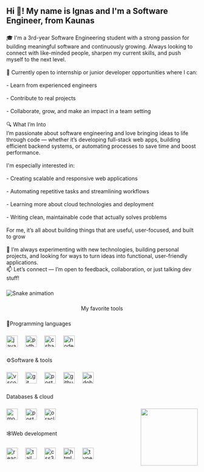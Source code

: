 <h2 align="left">Hi 👋! My name is Ignas and I'm a Software Engineer, from Kaunas</h2>

###

<p align="left">🎓 I'm a 3rd-year Software Engineering student with a strong passion for building meaningful software and continuously growing. Always looking to connect with like-minded people, sharpen my current skills, and push myself to the next level.<br><br>🎯 Currently open to internship or junior developer opportunities where I can:<br><br>- Learn from experienced engineers<br><br>- Contribute to real projects<br><br>- Collaborate, grow, and make an impact in a team setting<br><br>🔍 What I’m Into<br>I’m passionate about software engineering and love bringing ideas to life through code — whether it’s developing full-stack web apps, building efficient backend systems, or automating processes to save time and boost performance.<br><br>I'm especially interested in:<br><br>- Creating scalable and responsive web applications<br><br>- Automating repetitive tasks and streamlining workflows<br><br>- Learning more about cloud technologies and deployment<br><br>- Writing clean, maintainable code that actually solves problems<br><br>For me, it’s all about building things that are useful, user-focused, and built to grow<br><br>🚀 I’m always experimenting with new technologies, building personal projects, and looking for ways to turn ideas into functional, user-friendly applications.<br>📫 Let’s connect — I’m open to feedback, collaboration, or just talking dev stuff!</p>

###

<img src="https://raw.githubusercontent.com/ignasck/ignasck/output/snake.svg" alt="Snake animation" />

###

<p align="center"></>My favorite tools</p>

###

<p align="left">💬Programming languages</p>

###

<div align="left">
  <img src="https://cdn.jsdelivr.net/gh/devicons/devicon/icons/javascript/javascript-original.svg" height="30" alt="javascript logo"  />
  <img width="12" />
  <img src="https://cdn.jsdelivr.net/gh/devicons/devicon/icons/python/python-original.svg" height="30" alt="python logo"  />
  <img width="12" />
  <img src="https://cdn.jsdelivr.net/gh/devicons/devicon/icons/csharp/csharp-original.svg" height="30" alt="csharp logo"  />
  <img width="12" />
  <img src="https://cdn.jsdelivr.net/gh/devicons/devicon/icons/nodejs/nodejs-original.svg" height="30" alt="nodejs logo"  />
</div>

###

<p align="left">⚙️Software & tools</p>

###

<div align="left">
  <img src="https://cdn.jsdelivr.net/gh/devicons/devicon/icons/vscode/vscode-original.svg" height="30" alt="vscode logo"  />
  <img width="12" />
  <img src="https://cdn.jsdelivr.net/gh/devicons/devicon/icons/git/git-original.svg" height="30" alt="git logo"  />
  <img width="12" />
  <img src="https://skillicons.dev/icons?i=postman" height="30" alt="postman logo"  />
  <img width="12" />
  <img src="https://skillicons.dev/icons?i=github" height="30" alt="github logo"  />
  <img width="12" />
  <img src="https://skillicons.dev/icons?i=ai" height="30" alt="adobeillustrator logo"  />
</div>

###

<p align="left">Databases & cloud</p>

###

<img align="right" height="150" src="https://media1.giphy.com/media/v1.Y2lkPTc5MGI3NjExM21qNHI0azNhdXMzaGoyNmp5djNsajdmZHRlYmtpZDJyYXFtbTNmYSZlcD12MV9pbnRlcm5hbF9naWZfYnlfaWQmY3Q9Zw/26tn33aiTi1jkl6H6/giphy.gif"  />

###

<div align="left">
  <img src="https://cdn.jsdelivr.net/gh/devicons/devicon/icons/mongodb/mongodb-original.svg" height="30" alt="mongodb logo"  />
  <img width="12" />
  <img src="https://cdn.jsdelivr.net/gh/devicons/devicon/icons/postgresql/postgresql-original.svg" height="30" alt="postgresql logo"  />
  <img width="12" />
  <img src="https://cdn.jsdelivr.net/gh/devicons/devicon/icons/oracle/oracle-original.svg" height="30" alt="oracle logo"  />
</div>

###

<p align="left">🕸️Web development</p>

###

<div align="left">
  <img src="https://cdn.jsdelivr.net/gh/devicons/devicon/icons/react/react-original.svg" height="30" alt="react logo"  />
  <img width="12" />
  <img src="https://cdn.jsdelivr.net/gh/devicons/devicon/icons/tailwindcss/tailwindcss-original-wordmark.svg" height="30" alt="tailwindcss logo"  />
  <img width="12" />
  <img src="https://cdn.jsdelivr.net/gh/devicons/devicon/icons/css3/css3-original.svg" height="30" alt="css3 logo"  />
  <img width="12" />
  <img src="https://cdn.jsdelivr.net/gh/devicons/devicon/icons/html5/html5-original.svg" height="30" alt="html5 logo"  />
  <img width="12" />
  <img src="https://cdn.jsdelivr.net/gh/devicons/devicon/icons/typescript/typescript-original.svg" height="30" alt="typescript logo"  />
</div>

###
